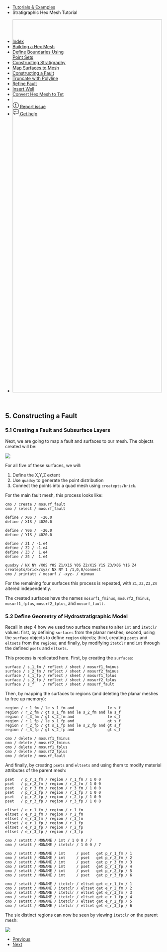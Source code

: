 <!-- Begin breadcrumb -->
<ul class="uk-breadcrumb">
    <li><a href="{{ "/pages/tutorial/index.html" | relative_url }}">Tutorials &amp; Examples</a></li>
    <li><span>Stratigraphic Hex Mesh Tutorial</span></li>
</ul>
<!-- End breadcrumb -->

<!-- Begin image slideshow -->
<div class="uk-position-relative uk-visible-toggle uk-light" tabindex="-1" uk-slideshow>
    <ul class="uk-slideshow-items">
        <li>
            <img data-src="{{ "/pages/tutorial/stratigraphy/images/05_hex_01_fault_imt_itetclr.png" | relative_url }}" width="1800" height="1200" alt="" uk-cover uk-img="target: !.uk-slideshow-items">
        </li>
    </ul>
</div>
<!-- End image slideshow -->
<br/>

<h2 id="constructing-a-fault" class="uk-h3 uk-margin-remove">5. Constructing a Fault</h2>

### 5.1 Creating a Fault and Subsurface Layers

Next, we are going to map a fault and surfaces to our mesh. The objects created
will be:

![](images/05_fault_objects.png)

For all five of these surfaces, we will:

1. Define the X,Y,Z extent
2. Use `quadxy` to generate the point distribution
3. Connect the points into a quad mesh using `createpts/brick`.

For the main fault mesh, this process looks like:

```
cmo / create / mosurf_fault
cmo / select / mosurf_fault

define / X0S /  -20.0
define / X1S / 4020.0

define / Y0S /  -20.0
define / Y1S / 4020.0

define / Z1 / -1.e4
define / Z2 / -1.e4
define / Z3 /  1.e4
define / Z4 /  1.e4

quadxy / NX NY /X0S Y0S Z1/X1S Y0S Z2/X1S Y1S Z3/X0S Y1S Z4
createpts/brick/xyz/ NX NY 1 /1,0,0/connect
cmo / printatt / mosurf / -xyz- / minmax
```

For the remaining four surfaces this process is repeated, with `Z1,Z2,Z3,Z4`
altered independently.

The created surfaces have the names `mosurf1_fminus`, `mosurf2_fminus`,
`mosurf1_fplus`, `mosurf2_fplus`, and `mosurf_fault`.

### 5.2 Define Geometry of Hydrostratigraphic Model

Recall in step 4 how we used two surface meshes to alter `imt` and `itetclr`
values: first, by defining `surfaces` from the planar meshes; second, using the
`surface` objects to define `region` objects; third, creating `psets` and
`eltsets` from the `regions`; and finally, by modifying `itetclr` and `imt`
through the defined `psets` and `eltsets`.

This process is replicated here. First, by creating the `surfaces`:

```
surface / s_1_fm / reflect / sheet / mosurf1_fminus
surface / s_2_fm / reflect / sheet / mosurf2_fminus
surface / s_1_fp / reflect / sheet / mosurf1_fplus
surface / s_2_fp / reflect / sheet / mosurf2_fplus
surface / s_f    / reflect / sheet / mosurf_fault
```

Then, by mapping the surfaces to regions (and deleting the planar meshes to
free up memory):

```
region / r_1_fm / le s_1_fm and               le s_f
region / r_2_fm / gt s_1_fm and le s_2_fm and le s_f
region / r_3_fm / gt s_2_fm and               le s_f
region / r_1_fp / le s_1_fp and               gt s_f
region / r_2_fp / gt s_1_fp and le s_2_fp and gt s_f
region / r_3_fp / gt s_2_fp and               gt s_f

cmo / delete / mosurf1_fminus
cmo / delete / mosurf2_fminus
cmo / delete / mosurf1_fplus
cmo / delete / mosurf2_fplus
cmo / delete / mosurf_fault
```

And finally, by creating `psets` and `eltsets` and using them to modify material
attributes of the parent mesh:

```
pset   / p_r_1_fm / region / r_1_fm / 1 0 0
pset   / p_r_2_fm / region / r_2_fm / 1 0 0
pset   / p_r_3_fm / region / r_3_fm / 1 0 0
pset   / p_r_1_fp / region / r_1_fp / 1 0 0
pset   / p_r_2_fp / region / r_2_fp / 1 0 0
pset   / p_r_3_fp / region / r_3_fp / 1 0 0

eltset / e_r_1_fm / region / r_1_fm
eltset / e_r_2_fm / region / r_2_fm
eltset / e_r_3_fm / region / r_3_fm
eltset / e_r_1_fp / region / r_1_fp
eltset / e_r_2_fp / region / r_2_fp
eltset / e_r_3_fp / region / r_3_fp

cmo / setatt / MONAME / imt / 1 0 0 / 7
cmo / setatt / MONAME / itetclr / 1 0 0 / 7

cmo / setatt / MONAME / imt     / pset   get p_r_1_fm / 1
cmo / setatt / MONAME / imt     / pset   get p_r_2_fm / 2
cmo / setatt / MONAME / imt     / pset   get p_r_3_fm / 3
cmo / setatt / MONAME / imt     / pset   get p_r_1_fp / 4
cmo / setatt / MONAME / imt     / pset   get p_r_2_fp / 5
cmo / setatt / MONAME / imt     / pset   get p_r_3_fp / 6

cmo / setatt / MONAME / itetclr / eltset get e_r_1_fm / 1
cmo / setatt / MONAME / itetclr / eltset get e_r_2_fm / 2
cmo / setatt / MONAME / itetclr / eltset get e_r_3_fm / 3
cmo / setatt / MONAME / itetclr / eltset get e_r_1_fp / 4
cmo / setatt / MONAME / itetclr / eltset get e_r_2_fp / 5
cmo / setatt / MONAME / itetclr / eltset get e_r_3_fp / 6
```

The six distinct regions can now be seen by viewing `itetclr` on the
parent mesh:

![](images/05_hex_01_fault_imt_itetclr.png)


<!-- Next / Prev -->
<ul class="uk-pagination">
    <li><a href="{{ "/pages/tutorial/stratigraphy/step_04.html" | relative_url }}"><span class="uk-margin-small-right" uk-pagination-previous></span> Previous</a></li>
    <li class="uk-margin-auto-left"><a href="{{ "/pages/tutorial/stratigraphy/step_06.html" | relative_url }}">Next <span class="uk-margin-small-left" uk-pagination-next></span></a></li>
</ul>

<!-- Sidebar -->
<div class="tm-sidebar-right uk-visible@l">
    <div uk-sticky="offset: 160" class="uk-sticky uk-active uk-sticky-fixed" style="position: fixed; top: 160px; width: 200px;">
        <ul uk-scrollspy-nav="closest: li; scroll: true; offset: 100" class="uk-nav uk-nav-default tm-nav uk-nav-parent-icon">
            <li class=""><a href="{{ "/pages/tutorial/stratigraphy/index.html" | relative_url }}">Index</a></li>
            <li class=""><a href="{{ "/pages/tutorial/stratigraphy/step_01.html" | relative_url }}">Building a Hex Mesh</a></li>
            <li class=""><a href="{{ "/pages/tutorial/stratigraphy/step_02.html" | relative_url }}">Define Boundaries Using Point Sets</a></li>
            <li class=""><a href="{{ "/pages/tutorial/stratigraphy/step_03.html" | relative_url }}">Constructing Stratigraphy</a></li>
            <li class=""><a href="{{ "/pages/tutorial/stratigraphy/step_04.html" | relative_url }}">Map Surfaces to Mesh</a></li>
            <li class="uk-active"><a href="#constructing-a-fault">Constructing a Fault</a></li>
            <li class=""><a href="{{ "/pages/tutorial/stratigraphy/step_06.html" | relative_url }}">Truncate with Polyline</a></li>
            <li class=""><a href="{{ "/pages/tutorial/stratigraphy/step_07.html" | relative_url }}">Refine Fault</a></li>
            <li class=""><a href="{{ "/pages/tutorial/stratigraphy/step_08.html" | relative_url }}">Insert Well</a></li>
            <li class=""><a href="{{ "/pages/tutorial/stratigraphy/step_09.html" | relative_url }}">Convert Hex Mesh to Tet</a></li>
            <li class="uk-nav-divider"></li>
            <!---->
            <li><a href="https://github.com/lanl/LaGriT/issues" target="_blank"><span uk-icon="icon: warning" class="uk-margin-small-right uk-icon"><svg width="20" height="20" viewBox="0 0 20 20" xmlns="http://www.w3.org/2000/svg" data-svg="warning"><circle cx="10" cy="14" r="1"></circle><circle fill="none" stroke="#000" stroke-width="1.1" cx="10" cy="10" r="9"></circle><path d="M10.97,7.72 C10.85,9.54 10.56,11.29 10.56,11.29 C10.51,11.87 10.27,12 9.99,12 C9.69,12 9.49,11.87 9.43,11.29 C9.43,11.29 9.16,9.54 9.03,7.72 C8.96,6.54 9.03,6 9.03,6 C9.03,5.45 9.46,5.02 9.99,5 C10.53,5.01 10.97,5.44 10.97,6 C10.97,6 11.04,6.54 10.97,7.72 L10.97,7.72 Z"></path></svg></span> <span class="uk-text-middle">Report issue</span></a></li>
            <li><a href="mailto:lagrit-dev@lanl.gov" target="_blank"><span uk-icon="icon: commenting" class="uk-margin-small-right uk-icon"><svg width="20" height="20" viewBox="0 0 20 20" xmlns="http://www.w3.org/2000/svg" data-svg="commenting"><polygon fill="none" stroke="#000" points="1.5,1.5 18.5,1.5 18.5,13.5 10.5,13.5 6.5,17.5 6.5,13.5 1.5,13.5"></polygon><circle cx="10" cy="8" r="1"></circle><circle cx="6" cy="8" r="1"></circle><circle cx="14" cy="8" r="1"></circle></svg></span> <span class="uk-text-middle">Get help</span></a></li>
        </ul>
    </div>
</div>